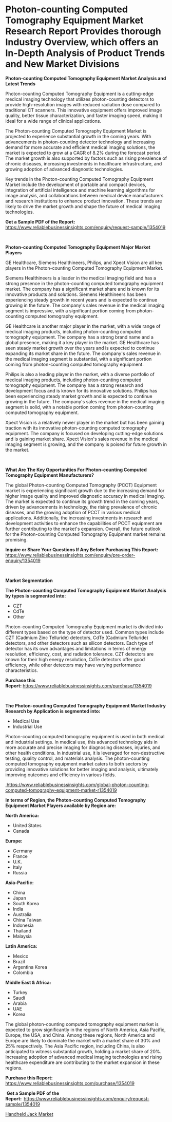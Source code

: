 <p><h1>Photon-counting Computed Tomography Equipment Market Research Report Provides thorough Industry Overview, which offers an In-Depth Analysis of Product Trends and New Market Divisions</h1></p><p><strong>Photon-counting Computed Tomography Equipment Market Analysis and Latest Trends</strong></p>
<p><p>Photon-counting Computed Tomography Equipment is a cutting-edge medical imaging technology that utilizes photon-counting detectors to provide high-resolution images with reduced radiation dose compared to traditional CT scanners. This innovative equipment offers improved image quality, better tissue characterization, and faster imaging speed, making it ideal for a wide range of clinical applications.</p><p>The Photon-counting Computed Tomography Equipment Market is projected to experience substantial growth in the coming years. With advancements in photon-counting detector technology and increasing demand for more accurate and efficient medical imaging solutions, the market is expected to grow at a CAGR of 8.2% during the forecast period. The market growth is also supported by factors such as rising prevalence of chronic diseases, increasing investments in healthcare infrastructure, and growing adoption of advanced diagnostic technologies.</p><p>Key trends in the Photon-counting Computed Tomography Equipment Market include the development of portable and compact devices, integration of artificial intelligence and machine learning algorithms for image analysis, and collaborations between medical device manufacturers and research institutions to enhance product innovation. These trends are likely to drive the market growth and shape the future of medical imaging technologies.</p></p>
<p><strong>Get a Sample PDF of the Report:&nbsp;</strong> <a href="https://www.reliablebusinessinsights.com/enquiry/request-sample/1354019">https://www.reliablebusinessinsights.com/enquiry/request-sample/1354019</a></p>
<p>&nbsp;</p>
<p><strong>Photon-counting Computed Tomography Equipment Major Market Players</strong></p>
<p><p>GE Healthcare, Siemens Healthineers, Philips, and Xpect Vision are all key players in the Photon-counting Computed Tomography Equipment Market. </p><p>Siemens Healthineers is a leader in the medical imaging field and has a strong presence in the photon-counting computed tomography equipment market. The company has a significant market share and is known for its innovative products and solutions. Siemens Healthineers has been experiencing steady growth in recent years and is expected to continue growing in the future. The company's sales revenue in the medical imaging segment is impressive, with a significant portion coming from photon-counting computed tomography equipment.</p><p>GE Healthcare is another major player in the market, with a wide range of medical imaging products, including photon-counting computed tomography equipment. The company has a strong brand name and a global presence, making it a key player in the market. GE Healthcare has seen steady market growth over the years and is expected to continue expanding its market share in the future. The company's sales revenue in the medical imaging segment is substantial, with a significant portion coming from photon-counting computed tomography equipment.</p><p>Philips is also a leading player in the market, with a diverse portfolio of medical imaging products, including photon-counting computed tomography equipment. The company has a strong research and development focus and is known for its innovative solutions. Philips has been experiencing steady market growth and is expected to continue growing in the future. The company's sales revenue in the medical imaging segment is solid, with a notable portion coming from photon-counting computed tomography equipment.</p><p>Xpect Vision is a relatively newer player in the market but has been gaining traction with its innovative photon-counting computed tomography equipment. The company is focused on developing cutting-edge solutions and is gaining market share. Xpect Vision's sales revenue in the medical imaging segment is growing, and the company is poised for future growth in the market.</p></p>
<p>&nbsp;</p>
<p><strong>What Are The Key Opportunities For Photon-counting Computed Tomography Equipment Manufacturers?</strong></p>
<p><p>The global Photon-counting Computed Tomography (PCCT) Equipment market is experiencing significant growth due to the increasing demand for higher image quality and improved diagnostic accuracy in medical imaging. The market is expected to continue its growth trend in the coming years, driven by advancements in technology, the rising prevalence of chronic diseases, and the growing adoption of PCCT in various medical applications. Additionally, the increasing investments in research and development activities to enhance the capabilities of PCCT equipment are further contributing to the market's expansion. Overall, the future outlook for the Photon-counting Computed Tomography Equipment market remains promising.</p></p>
<p><strong>Inquire or Share Your Questions If Any Before Purchasing This Report:</strong> <a href="https://www.reliablebusinessinsights.com/enquiry/pre-order-enquiry/1354019">https://www.reliablebusinessinsights.com/enquiry/pre-order-enquiry/1354019</a></p>
<p>&nbsp;</p>
<p><strong>Market Segmentation</strong></p>
<p><strong>The Photon-counting Computed Tomography Equipment Market Analysis by types is segmented into:</strong></p>
<p><ul><li>CZT</li><li>CdTe</li><li>Other</li></ul></p>
<p><p>Photon-counting Computed Tomography Equipment market is divided into different types based on the type of detector used. Common types include CZT (Cadmium Zinc Telluride) detectors, CdTe (Cadmium Telluride) detectors, and other detectors such as silicon detectors. Each type of detector has its own advantages and limitations in terms of energy resolution, efficiency, cost, and radiation tolerance. CZT detectors are known for their high energy resolution, CdTe detectors offer good efficiency, while other detectors may have varying performance characteristics.</p></p>
<p><strong>Purchase this Report:&nbsp;</strong><a href="https://www.reliablebusinessinsights.com/purchase/1354019">https://www.reliablebusinessinsights.com/purchase/1354019</a></p>
<p>&nbsp;</p>
<p><strong>The Photon-counting Computed Tomography Equipment Market Industry Research by Application is segmented into:</strong></p>
<p><ul><li>Medical Use</li><li>Industrial Use</li></ul></p>
<p><p>Photon-counting computed tomography equipment is used in both medical and industrial settings. In medical use, this advanced technology aids in more accurate and precise imaging for diagnosing diseases, injuries, and other health conditions. In industrial use, it is leveraged for non-destructive testing, quality control, and materials analysis. The photon-counting computed tomography equipment market caters to both sectors by providing innovative solutions for better imaging and analysis, ultimately improving outcomes and efficiency in various fields.</p></p>
<p><a href="https://www.reliablebusinessinsights.com/global-photon-counting-computed-tomography-equipment-market-r1354019">&nbsp;https://www.reliablebusinessinsights.com/global-photon-counting-computed-tomography-equipment-market-r1354019</a></p>
<p><strong>In terms of Region, the Photon-counting Computed Tomography Equipment Market Players available by Region are:</strong></p>
<p>
    <p> <strong> North America: </strong>
        <ul>
            <li>United States</li>
            <li>Canada</li>
        </ul>
        </p> 
    <p> <strong> Europe: </strong>
        <ul>
            <li>Germany</li>
            <li>France</li>
            <li>U.K.</li>
            <li>Italy</li>
            <li>Russia</li>
        </ul>
        </p> 
    <p> <strong> Asia-Pacific: </strong>
        <ul>
            <li>China</li>
            <li>Japan</li>
            <li>South Korea</li>
            <li>India</li>
            <li>Australia</li>
            <li>China Taiwan</li>
            <li>Indonesia</li>
            <li>Thailand</li>
            <li>Malaysia</li>
        </ul>
        </p> 
    <p> <strong> Latin America: </strong>
        <ul>
            <li>Mexico</li>
            <li>Brazil</li>
            <li>Argentina Korea</li>
            <li>Colombia</li>
        </ul>
        </p> 
    <p> <strong> Middle East & Africa: </strong>
        <ul>
            <li>Turkey</li>
            <li>Saudi</li>
            <li>Arabia</li>
            <li>UAE</li>
            <li>Korea</li>
        </ul>
    </p>
    </p>
<p><p>The global photon-counting computed tomography equipment market is expected to grow significantly in the regions of North America, Asia Pacific, Europe, the USA, and China. Among these regions, North America and Europe are likely to dominate the market with a market share of 30% and 25% respectively. The Asia Pacific region, including China, is also anticipated to witness substantial growth, holding a market share of 20%. Increasing adoption of advanced medical imaging technologies and rising healthcare expenditure are contributing to the market expansion in these regions.</p></p>
<p><strong>Purchase this Report: </strong><a href="https://www.reliablebusinessinsights.com/purchase/1354019">https://www.reliablebusinessinsights.com/purchase/1354019</a></p>
<p>&nbsp;<strong>Get a Sample PDF of the Report:&nbsp;&nbsp;</strong><a href="https://www.reliablebusinessinsights.com/enquiry/request-sample/1354019">https://www.reliablebusinessinsights.com/enquiry/request-sample/1354019</a></p>
<p><strong></strong></p>
<p><p><a href="https://github.com/lbird53714/Market-Research-Report-List-5/blob/main/handheld-jack-market.md">Handheld Jack Market</a></p></p>